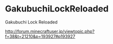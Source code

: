 GakubuchiLockReloaded
=====================

Gakubuchi Lock Reloaded

http://forum.minecraftuser.jp/viewtopic.php?f=38&t=21210&p=193927#p193927
